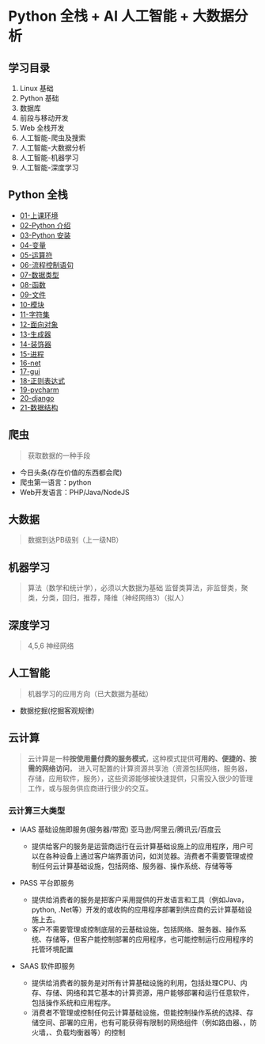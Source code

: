 # Python 全栈 + AI 人工智能 + 大数据分析

## 学习目录

1. Linux 基础
2. Python 基础
3. 数据库
4. 前段与移动开发
5. Web 全栈开发
6. 人工智能-爬虫及搜索
7. 人工智能-大数据分析
8. 人工智能-机器学习
9. 人工智能-深度学习

## Python 全栈

- [01-上课环境](./01_study_env/)
- [02-Python 介绍](./02_introduction_python/)
- [03-Python 安装](./03_setup_python/)
- [04-变量](./04_variables/)
- [05-运算符](./05_operator/)
- [06-流程控制语句](./06_flow_control_statement/)
- [07-数据类型](./07_datatype/)
- [08-函数](./08_function/)
- [09-文件](./09_file/)
- [10-模块](./10_modules/)
- [11-字符集](./11_charset/)
- [12-面向对象](./12_oop/)
- [13-生成器](./13_generator/)
- [14-装饰器](./14_decorator/)
- [15-进程](./15_process/)
- [16-net](./16_net/)
- [17-gui](./17_gui/)
- [18-正则表达式](./18_regular_expression/)
- [19-pycharm](./19_pycharm/)
- [20-django](./20_django/)
- [21-数据结构](./21_data_structure/)

## 爬虫

> 获取数据的一种手段

- 今日头条(存在价值的东西都会爬)
- 爬虫第一语言：python
- Web开发语言：PHP/Java/NodeJS

## 大数据

> 数据到达PB级别（上一级NB）

## 机器学习

> 算法（数学和统计学），必须以大数据为基础
> 监督类算法，非监督类，聚类，分类，回归，推荐，降维（神经网络3）（拟人）

## 深度学习

> 4,5,6 神经网络

## 人工智能

> 机器学习的应用方向（已大数据为基础）

- 数据挖掘(挖掘客观规律)

## 云计算

> 云计算是一种**按使用量付费的服务模式**，这种模式提供**可用的、便捷的、按需的网络访问**， 进入可配置的计算资源共享池（资源包括网络，服务器，存储，应用软件，服务），这些资源能够被快速提供，只需投入很少的管理工作，或与服务供应商进行很少的交互。

### 云计算三大类型

- IAAS 基础设施即服务(服务器/带宽) 亚马逊/阿里云/腾讯云/百度云
  - 提供给客户的服务是运营商运行在云计算基础设施上的应用程序，用户可以在各种设备上通过客户端界面访问，如浏览器。消费者不需要管理或控制任何云计算基础设施，包括网络、服务器、操作系统、存储等等

- PASS 平台即服务
  - 提供给消费者的服务是把客户采用提供的开发语言和工具（例如Java，python, .Net等）开发的或收购的应用程序部署到供应商的云计算基础设施上去。
  - 客户不需要管理或控制底层的云基础设施，包括网络、服务器、操作系统、存储等，但客户能控制部署的应用程序，也可能控制运行应用程序的托管环境配置

- SAAS 软件即服务
  - 提供给消费者的服务是对所有计算基础设施的利用，包括处理CPU、内存、存储、网络和其它基本的计算资源，用户能够部署和运行任意软件，包括操作系统和应用程序。
  - 消费者不管理或控制任何云计算基础设施，但能控制操作系统的选择、存储空间、部署的应用，也有可能获得有限制的网络组件（例如路由器、，防火墙，、负载均衡器等）的控制
